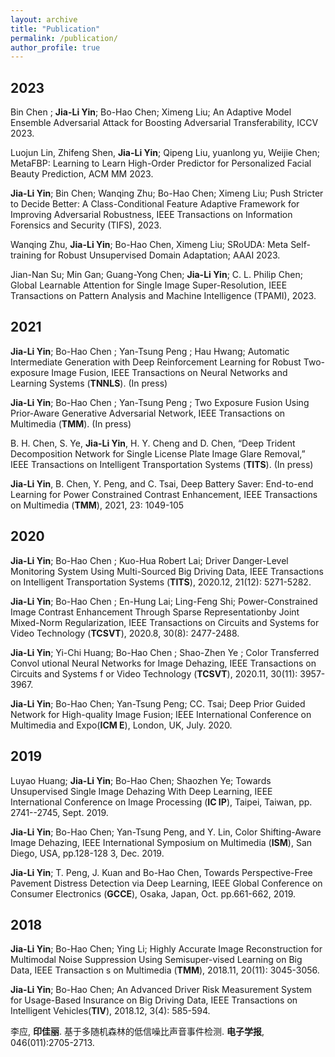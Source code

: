 ```yaml
---
layout: archive
title: "Publication"
permalink: /publication/
author_profile: true
---
```

2023
----
Bin Chen ; **Jia-Li Yin**; Bo-Hao Chen; Ximeng Liu; An Adaptive Model Ensemble Adversarial Attack for Boosting Adversarial Transferability, ICCV 2023.

Luojun Lin, Zhifeng Shen, **Jia-Li Yin**; Qipeng Liu, yuanlong yu, Weijie Chen; MetaFBP: Learning to Learn High-Order Predictor for Personalized Facial Beauty Prediction, ACM MM 2023. 

**Jia-Li Yin**; Bin Chen; Wanqing Zhu; Bo-Hao Chen; Ximeng Liu; Push Stricter to Decide Better: A Class-Conditional Feature Adaptive Framework for Improving Adversarial Robustness, IEEE Transactions on Information Forensics and Security (TIFS), 2023. 

Wanqing Zhu, **Jia-Li Yin**; Bo-Hao Chen, Ximeng Liu; SRoUDA: Meta Self-training for Robust Unsupervised Domain Adaptation; AAAI 2023. 

Jian-Nan Su; Min Gan; Guang-Yong Chen; **Jia-Li Yin**; C. L. Philip Chen; Global Learnable Attention for Single Image Super-Resolution, IEEE Transactions on Pattern Analysis and Machine Intelligence (TPAMI), 2023. 

2021
----
**Jia-Li Yin**; Bo-Hao Chen ; Yan-Tsung Peng ; Hau Hwang; Automatic Intermediate Generation with Deep Reinforcement Learning for Robust Two-exposure Image Fusion, IEEE Transactions on Neural Networks and Learning Systems (**TNNLS**). (In press)

**Jia-Li Yin**; Bo-Hao Chen ; Yan-Tsung Peng ; Two Exposure Fusion Using Prior-Aware Generative Adversarial Network, IEEE Transactions on Multimedia (**TMM**). (In press)  

B. H. Chen, S. Ye, **Jia-Li Yin**, H. Y. Cheng and D. Chen, “Deep Trident Decomposition Network for Single License Plate Image Glare Removal,” IEEE Transactions on Intelligent Transportation Systems (**TITS**). (In press)

**Jia-Li Yin**, B. Chen, Y. Peng, and C. Tsai, Deep Battery Saver: End-to-end Learning for Power Constrained Contrast Enhancement, IEEE Transactions on Multimedia (**TMM**), 2021, 23: 1049-105  

2020
----
**Jia-Li Yin**; Bo-Hao Chen ; Kuo-Hua Robert Lai; Driver Danger-Level Monitoring System Using Multi-Sourced Big Driving Data, IEEE Transactions on Intelligent Transportation
Systems (**TITS**), 2020.12, 21(12): 5271-5282.

**Jia-Li Yin**; Bo-Hao Chen ; En-Hung Lai; Ling-Feng Shi; Power-Constrained Image Contrast Enhancement Through Sparse Representationby Joint Mixed-Norm Regularization, IEEE
Transactions on Circuits and Systems for Video Technology (**TCSVT**), 2020.8, 30(8): 2477-2488.

**Jia-Li Yin**; Yi-Chi Huang; Bo-Hao Chen ; Shao-Zhen Ye ; Color Transferred Convol utional Neural Networks for Image Dehazing, IEEE Transactions on Circuits and Systems f
or Video Technology (**TCSVT**), 2020.11, 30(11): 3957-3967.

**Jia-Li Yin**; Bo-Hao Chen; Yan-Tsung Peng; CC. Tsai; Deep Prior Guided Network for High-quality Image Fusion; IEEE International Conference on Multimedia and Expo(**ICM
E**), London, UK, July. 2020.

2019
----
Luyao Huang; **Jia-Li Yin**; Bo-Hao Chen; Shaozhen Ye; Towards Unsupervised Single Image Dehazing With Deep Learning, IEEE International Conference on Image Processing (**IC
IP**), Taipei, Taiwan, pp. 2741--2745, Sept. 2019.

**Jia-Li Yin**; Bo-Hao Chen; Yan-Tsung Peng, and Y. Lin, Color Shifting-Aware Image Dehazing, IEEE International Symposium on Multimedia (**ISM**), San Diego, USA, pp.128-128
3, Dec. 2019.

**Jia-Li Yin**; T. Peng, J. Kuan and Bo-Hao Chen, Towards Perspective-Free Pavement Distress Detection via Deep Learning, IEEE Global Conference on Consumer Electronics
(**GCCE**), Osaka, Japan, Oct. pp.661-662, 2019.

2018
----
**Jia-Li Yin**; Bo-Hao Chen; Ying Li; Highly Accurate Image Reconstruction for Multimodal Noise Suppression Using Semisuper-vised Learning on Big Data, IEEE Transaction
s on Multimedia (**TMM**), 2018.11, 20(11): 3045-3056.

**Jia-Li Yin**; Bo-Hao Chen; An Advanced Driver Risk Measurement System for Usage-Based Insurance on Big Driving Data, IEEE Transactions on Intelligent Vehicles(**TIV**),
2018.12, 3(4): 585-594.

李应, **印佳丽**. 基于多随机森林的低信噪比声音事件检测. **电子学报**, 046(011):2705-2713.

